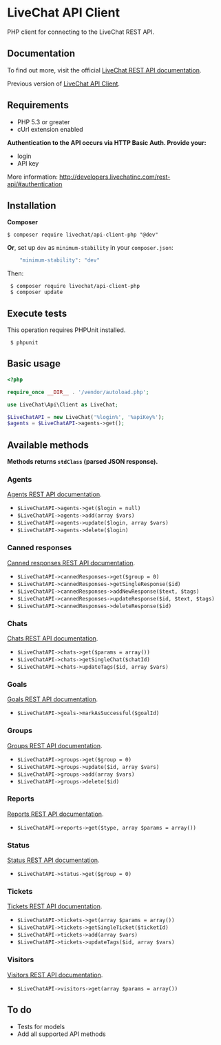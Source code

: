 LiveChat API Client
==============

PHP client for connecting to the LiveChat REST API.

Documentation
-------------

To find out more, visit the official [LiveChat REST API documentation](http://developers.livechatinc.com/rest-api/#!introduction).

Previous version of [LiveChat API Client](https://github.com/livechat/api-client-php/tree/0.9).

Requirements
------------

- PHP 5.3 or greater
- cUrl extension enabled

**Authentication to the API occurs via HTTP Basic Auth. Provide your:**

- login
- API key

More information: http://developers.livechatinc.com/rest-api/#authentication

Installation
------------

**Composer**

~~~shell
$ composer require livechat/api-client-php "@dev"
~~~

**Or**, set up `dev` as  `minimum-stability` in your `composer.json`:

~~~javascript
    "minimum-stability": "dev"
~~~

Then:

~~~shell
 $ composer require livechat/api-client-php
 $ composer update
~~~

Execute tests
------------

This operation requires PHPUnit installed.

~~~shell
 $ phpunit
~~~

Basic usage
------------

~~~php
<?php

require_once __DIR__ . '/vendor/autoload.php';

use LiveChat\Api\Client as LiveChat;

$LiveChatAPI = new LiveChat('%login%', '%apiKey%');
$agents = $LiveChatAPI->agents->get();
~~~

Available methods
------------

**Methods returns `stdClass` (parsed JSON response).**

### Agents

[Agents REST API documentation](http://developers.livechatinc.com/rest-api/#!agents).

- `$LiveChatAPI->agents->get($login = null)`
- `$LiveChatAPI->agents->add(array $vars)`
- `$LiveChatAPI->agents->update($login, array $vars)`
- `$LiveChatAPI->agents->delete($login)`

### Canned responses

[Canned responses REST API documentation](http://developers.livechatinc.com/rest-api/#!canned-responses).

- `$LiveChatAPI->cannedResponses->get($group = 0)`
- `$LiveChatAPI->cannedResponses->getSingleResponse($id)`
- `$LiveChatAPI->cannedResponses->addNewResponse($text, $tags)`
- `$LiveChatAPI->cannedResponses->updateResponse($id, $text, $tags)`
- `$LiveChatAPI->cannedResponses->deleteResponse($id)`

### Chats

[Chats REST API documentation](http://developers.livechatinc.com/rest-api/#!chats).

- `$LiveChatAPI->chats->get($params = array())`
- `$LiveChatAPI->chats->getSingleChat($chatId)`
- `$LiveChatAPI->chats->updateTags($id, array $vars)`

### Goals

[Goals REST API documentation](http://developers.livechatinc.com/rest-api/#!goals).

- `$LiveChatAPI->goals->markAsSuccessful($goalId)`

### Groups

[Groups REST API documentation](http://developers.livechatinc.com/rest-api/#!groups).

- `$LiveChatAPI->groups->get($group = 0)`
- `$LiveChatAPI->groups->update($id, array $vars)`
- `$LiveChatAPI->groups->add(array $vars)`
- `$LiveChatAPI->groups->delete($id)`

### Reports

[Reports REST API documentation](http://developers.livechatinc.com/rest-api/#!reports).

- `$LiveChatAPI->reports->get($type, array $params = array())`

### Status

[Status REST API documentation](http://developers.livechatinc.com/rest-api/#!status).

- `$LiveChatAPI->status->get($group = 0)`

### Tickets

[Tickets REST API documentation](http://developers.livechatinc.com/rest-api/#!tickets).

- `$LiveChatAPI->tickets->get(array $params = array())`
- `$LiveChatAPI->tickets->getSingleTicket($ticketId)`
- `$LiveChatAPI->tickets->add(array $vars)`
- `$LiveChatAPI->tickets->updateTags($id, array $vars)`

### Visitors

[Visitors REST API documentation](http://developers.livechatinc.com/rest-api/#!visitors).

- `$LiveChatAPI->visitors->get(array $params = array())`

To do
------------

- Tests for models
- Add all supported API methods
